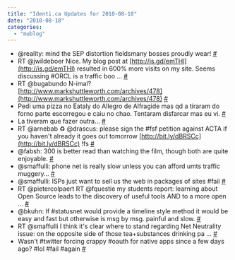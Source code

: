 ```yaml
---
title: "Identi.ca Updates for 2010-08-18"
date: "2010-08-18"
categories: 
  - "mublog"
---
```


- @reality: mind the SEP distortion fieldsmany bosses proudly wear! [#](http://identi.ca/notice/46513313)
- RT @jwildeboer Nice. My blog post at [http://is.gd/emTHl](http://is.gd/emTHl) resulted in 600% more visits on my site. Seems discussing #ORCL is a traffic boo ... [#](http://identi.ca/notice/46551537)
- RT @bugabundo N-imal? [http://www.markshuttleworth.com/archives/478](http://www.markshuttleworth.com/archives/478) [#](http://identi.ca/notice/46555134)
- Pedi uma pizza no Eataly do Allegro de Alfragide mas qd a tiraram do forno parte escorregou e caiu no chao. Tentaram disfarcar mas eu vi. [#](http://identi.ca/notice/46576030)
- La tiveram que fazer outra... [#](http://identi.ca/notice/46576085)
- RT @arnebab ♻ @drascus: please sign the #fsf petition against ACTA if you haven't already it goes out tomorrow [http://bit.ly/dBRSCc](http://bit.ly/dBRSCc) !fs [#](http://identi.ca/notice/46617347)
- @fabsh: 300 is better read than watching the film, though both are quite enjoyable. [#](http://identi.ca/notice/46618740)
- @smaffulli: phone net is really slow unless you can afford umts traffic muggery... [#](http://identi.ca/notice/46621668)
- @smaffulli: ISPs just want to sell us the web in packages of sites #fail [#](http://identi.ca/notice/46622020)
- RT @pietercolpaert RT @fquestie my students report: learning about Open Source leads to the discovery of useful tools AND to a more open ... [#](http://identi.ca/notice/46622077)
- @bkuhn: If #statusnet would provide a timeline style method it would be easy and fast but otherwise is msg by msg. painful and slow. [#](http://identi.ca/notice/46628357)
- RT @smaffulli I think it's clear where to stand regarding Net Neutrality issue: on the opposite side of those tea+substances drinking pa ... [#](http://identi.ca/notice/46629001)
- Wasn't #twitter forcing crappy #oauth for native apps since a few days ago? #lol #fail #again [#](http://identi.ca/notice/46629627)
